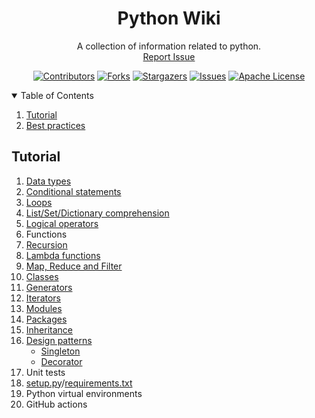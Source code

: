 <!-- PROJECT SHIELDS -->
<!--
*** I'm using markdown "reference style" links for readability.
*** Reference links are enclosed in brackets [ ] instead of parentheses ( ).
*** See the bottom of this document for the declaration of the reference variables
*** for contributors-url, forks-url, etc. This is an optional, concise syntax you may use.
*** https://www.markdownguide.org/basic-syntax/#reference-style-links
-->
<div align="center">
  <h1 align="center">Python Wiki</h1>
  <p align="center">
    A collection of information related to python.
    <br />
    <a href="https://github.com/pyPadaiyal/wiki/issues/new/choose">Report Issue</a>
  </p>

[![Contributors][contributors-shield]][contributors-url]
[![Forks][forks-shield]][forks-url]
[![Stargazers][stars-shield]][stars-url]
[![Issues][issues-shield]][issues-url]
[![Apache License][license-shield]][license-url] <br>
</div>

<!-- TABLE OF CONTENTS -->
<details open="open">
  <summary>Table of Contents</summary>
  <ol>
    <li><a href="#tutorial">Tutorial</a></li>
    <li><a href="best_practices.md">Best practices</a></li>
  </ol>
</details>

## Tutorial
1. [Data types](wiki/datatypes/datatypes.py)
2. [Conditional statements](wiki/conditions)
3. [Loops](wiki/loops/loops.py)
4. [List/Set/Dictionary comprehension](wiki/loops/loops.py)
5. [Logical operators](wiki/conditions/logical_operators.py)
6. Functions
7. [Recursion](wiki/loops/recursion.py)
8. [Lambda functions](wiki/general/lambdas.py)
9. [Map, Reduce and Filter](wiki/general/map_filter_reduce.py)
10. [Classes](wiki/general/classes.py)
11. [Generators](wiki/loops/generator.py)
12. [Iterators](wiki/loops/iterator.py)
13. [Modules](wiki/packages_and_modules/modules.py)
14. [Packages](wiki/packages_and_modules/import.py)
15. [Inheritance](wiki/inheritance)
16. [Design patterns](wiki/design_patterns)
    - [Singleton](wiki/design_patterns/singleton.py)
    - [Decorator](wiki/design_patterns/decorator.py)
17. Unit tests
18. [setup.py](setup.py)/[requirements.txt](requirements.txt)
19. Python virtual environments
20. GitHub actions


[contributors-shield]: https://img.shields.io/github/contributors/pyPadaiyal/wiki.svg?style=for-the-badge
[contributors-url]: https://github.com/pyPadaiyal/wiki/graphs/contributors
[forks-shield]: https://img.shields.io/github/forks/pyPadaiyal/wiki.svg?style=for-the-badge
[forks-url]: https://github.com/pyPadaiyal/wiki/graphs/network/members
[stars-shield]: https://img.shields.io/github/stars/pyPadaiyal/wiki.svg?style=for-the-badge
[stars-url]: https://github.com/pyPadaiyal/wiki/stargazers
[issues-shield]: https://img.shields.io/github/issues/pyPadaiyal/wiki.svg?style=for-the-badge
[issues-url]: https://github.com/pyPadaiyal/wiki/issues
[license-shield]: https://img.shields.io/github/license/pyPadaiyal/wiki.svg?style=for-the-badge
[license-url]: https://github.com/pyPadaiyal/wiki/blob/master/LICENSE
[product-screenshot]: images/screenshot.png
